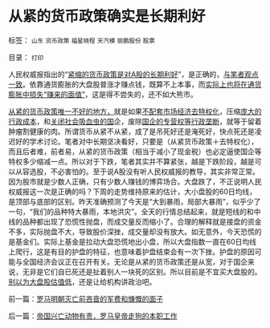 # 从紧的货币政策确实是长期利好

标签： `山东` `货币政策` `福星晓程` `天汽模` `丽鹏股份` `股票` 

目录： `打印`

人民权威报指出的“[紧缩的货币政策是对A股的长期利好](../../../2008/6/2/横眉冷对资本利益呼吁，坚守从紧货币政策.md)”，是正确的，[与笔者观点一致](../../../2008/3/19/通胀、需求萎缩是大敌；货币政策从紧符合股民利益.md)。依靠通货膨胀的大盘股普涨才赚点钱，既算不上本事，而[实际上也将在通货膨胀中损失“赚来的面值”](../../../2007/12/9/从紧的货币政策对A股才是长远的利好.md)，这是得不尝失的，还不如大熊市。



[从紧的货币政策唯一不好的地方，](../../../2010/5/4/无论货币政策宽紧房价股价都会继续上涨.md)就是如果[不配套市场经济去特权化](../../../2010/10/1/拨乱反正就会有“失去的几十年”——&gt;比亡国强！.md)，压缩[庞大的行政成本](../../../2009/7/13/为什么减少行政成本就是增强国力.md)，和[关闭社会吸血虫的国](../../../2009/8/13/国资委的历史责任是什么？.md)企，废除[国企的专营权等行政垄断](../../../2010/2/28/行政垄断的专营权与黑社会腐败的关系.md)，就等于留着肿瘤割健康的肉。所谓货币从紧不从紧，成了是吊死好还是淹死好，快点死还是凌迟好的学术讨论。笔者对中长期坚决看好，只要是（从紧货币政策＋去特权化），而且后者难，前者易，从紧的货币政策（相当于减小了现金税）也必定逼使国企等特权多少缩减一点。所以对于下跌，笔者其实并不算紧张，越是下跌阶段，越是可以从容选股，不必害怕的。至于说A股没有听人民权威报的教导，其实非常正常。因为股市就是少数人正确，只有少数人赚钱的博弈场合。大盘跌了，不正说明人民权威报这一次是正确的吗？下周的走势维持原来的估计，大小盘股的60日均线，是顶部与底部的区别。昨天准确预测了今天是“大到暴雨，局部大暴雨”，似乎少了一句，“我们的品种特大暴雨，本地洪灾”。全天的行情总结起来，就是短线的和中线的品种都出现了恐慌性抛盘，而成交量反而缩小了。合理的解释就是接盘的资金不多，实际抛盘不大，导致股价深挫，成交量却没有放大。如无意外，今天恐慌的是基金们。实际上基金是拉动大盘恐慌地出小盘，所以大盘指数一直在60日均线上爬行，这是有目的护盘的特征，也意味着护盘结束会有一次下挫。护盘的原因可能与全国经济会议正在召开有关。无论是从紧的货币政策还是从宽，对于国企来说，无非是它们自已死还是扯着别人一块死的区别。所以目前是不宜买大盘股的。[别以为大盘股估值低](../../../2008/6/17/权重股估值水平超出国际成熟股市３－５倍.md)，还是让给机构讲政治吧。

前一篇：[罗马明朝灭亡前吝啬的军费和慷慨的面子](../../../2010/12/2/罗马明朝灭亡前吝啬的军费和慷慨的面子.md)

后一篇：[帝国兴亡动物有责，罗马皇帝走狗的本职工作](../../../2010/12/3/帝国兴亡动物有责，罗马皇帝走狗的本职工作.md)